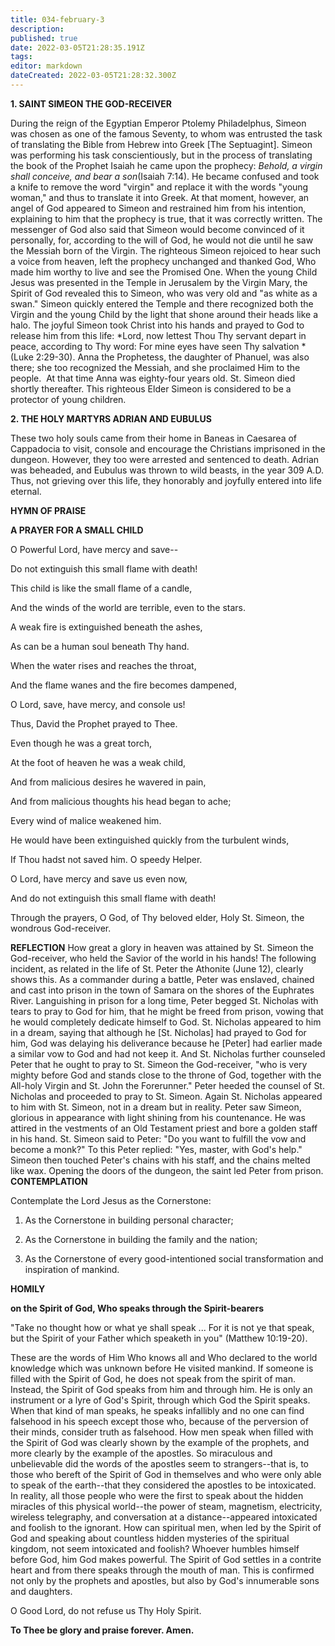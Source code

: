 ```yaml
---
title: 034-february-3
description: 
published: true
date: 2022-03-05T21:28:35.191Z
tags: 
editor: markdown
dateCreated: 2022-03-05T21:28:32.300Z
---
```


**1. SAINT SIMEON THE GOD-RECEIVER**

During the reign of the Egyptian Emperor Ptolemy Philadelphus, Simeon was chosen as one of the famous Seventy, to whom was entrusted the task of translating the Bible from Hebrew into Greek [The Septuagint]. Simeon was performing his task conscientiously, but in the process of translating the book of the Prophet Isaiah he came upon the prophecy: *Behold, a virgin shall conceive, and bear a son*(Isaiah 7:14). He became confused and took a knife to remove the word "virgin" and replace it with the words "young woman," and thus to translate it into Greek. At that moment, however, an angel of God appeared to Simeon and restrained him from his intention, explaining to him that the prophecy is true, that it was correctly written. The messenger of God also said that Simeon would become convinced of it personally, for, according to the will of God, he would not die until he saw the Messiah born of the Virgin. The righteous Simeon rejoiced to hear such a voice from heaven, left the prophecy unchanged and thanked God, Who made him worthy to live and see the Promised One. When the young Child Jesus was presented in the Temple in Jerusalem by the Virgin Mary, the Spirit of God revealed this to Simeon, who was very old and "as white as a swan." Simeon quickly entered the Temple and there recognized both the Virgin and the young Child by the light that shone around their heads like a halo. The joyful Simeon took Christ into his hands and prayed to God to release him from this life: *Lord, now lettest Thou Thy servant depart in peace, according to Thy word: For mine eyes have seen Thy salvation *(Luke 2:29-30). Anna the Prophetess, the daughter of Phanuel, was also there; she too recognized the Messiah, and she proclaimed Him to the people.  At that time Anna was eighty-four years old. St. Simeon died shortly thereafter. This righteous Elder Simeon is considered to be a protector of young children.

**2. THE HOLY MARTYRS ADRIAN AND EUBULUS**

These two holy souls came from their home in Baneas in Caesarea of Cappadocia to visit, console and encourage the Christians imprisoned in the dungeon. However, they too were arrested and sentenced to death. Adrian was beheaded, and Eubulus was thrown to wild beasts, in the year 309 A.D. Thus, not grieving over this life, they honorably and joyfully entered into life eternal.



**HYMN OF PRAISE**

**A PRAYER FOR A SMALL CHILD**

O Powerful Lord, have mercy and save--

Do not extinguish this small flame with death!

This child is like the small flame of a candle,

And the winds of the world are terrible, even to the stars.

A weak fire is extinguished beneath the ashes,

As can be a human soul beneath Thy hand.

When the water rises and reaches the throat,

And the flame wanes and the fire becomes dampened,

O Lord, save, have mercy, and console us!

Thus, David the Prophet prayed to Thee.

Even though he was a great torch,

At the foot of heaven he was a weak child,

And from malicious desires he wavered in pain,

And from malicious thoughts his head began to ache;

Every wind of malice weakened him.

He would have been extinguished quickly from the turbulent winds,

If Thou hadst not saved him. O speedy Helper.

O Lord, have mercy and save us even now,

And do not extinguish this small flame with death!

Through the prayers, O God, of Thy beloved elder,
Holy St. Simeon, the wondrous God-receiver.

**REFLECTION**
How great a glory in heaven was attained by St. Simeon the God-receiver, who held the Savior of the world in his hands! The following incident, as related in the life of St. Peter the Athonite (June 12), clearly shows this. As a commander during a battle, Peter was enslaved, chained and cast into prison in the town of Samara on the shores of the Euphrates River. Languishing in prison for a long time, Peter begged St. Nicholas with tears to pray to God for him, that he might be freed from prison, vowing that he would completely dedicate himself to God. St. Nicholas appeared to him in a dream, saying that although he [St. Nicholas] had prayed to God for him, God was delaying his deliverance because he [Peter] had earlier made a similar vow to God and had not keep it. And St. Nicholas further counseled Peter that he ought to pray to St. Simeon the God-receiver, "who is very mighty before God and stands close to the throne of God, together with the All-holy Virgin and St. John the Forerunner." Peter heeded the counsel of St. Nicholas and proceeded to pray to St. Simeon. Again St. Nicholas appeared to him with St. Simeon, not in a dream but in reality. Peter saw Simeon, glorious in appearance with light shining from his countenance. He was attired in the vestments of an Old Testament priest and bore a golden staff in his hand. St. Simeon said to Peter: "Do you want to fulfill the vow and become a monk?" To this Peter replied: "Yes, master, with God's help." Simeon then touched Peter's chains with his staff, and the chains melted like wax. Opening the doors of the dungeon, the saint led Peter from prison.
**CONTEMPLATION**

Contemplate the Lord Jesus as the Cornerstone:

1.  As the Cornerstone in building personal character;

1.  As the Cornerstone in building the family and the nation;

1.  As the Cornerstone of every good-intentioned social transformation and inspiration of mankind.



**HOMILY**

**on the Spirit of God, Who speaks through the Spirit-bearers**

"Take no thought how or what ye shall speak ... For it is not ye that speak, but the Spirit of your Father which speaketh in you" (Matthew 10:19-20).

These are the words of Him Who knows all and Who declared to the world knowledge which was unknown before He visited mankind. If someone is filled with the Spirit of God, he does not speak from the spirit of man. Instead, the Spirit of God speaks from him and through him. He is only an instrument or a lyre of God's Spirit, through which God the Spirit speaks. When that kind of man speaks, he speaks infallibly and no one can find falsehood in his speech except those who, because of the perversion of their minds, consider truth as falsehood. How men speak when filled with the Spirit of God was clearly shown by the example of the prophets, and more clearly by the example of the apostles. So miraculous and unbelievable did the words of the apostles seem to strangers--that is, to those who bereft of the Spirit of God in themselves and who were only able to speak of the earth--that they considered the apostles to be intoxicated. In reality, all those people who were the first to speak about the hidden miracles of this physical world--the power of steam, magnetism, electricity, wireless telegraphy, and conversation at a distance--appeared intoxicated and foolish to the ignorant. How can spiritual men, when led by the Spirit of God and speaking about countless hidden mysteries of the spiritual kingdom, not seem intoxicated and foolish? Whoever humbles himself before God, him God makes powerful. The Spirit of God settles in a contrite heart and from there speaks through the mouth of man. This is confirmed not only by the prophets and apostles, but also by God's innumerable sons and daughters.

O Good Lord, do not refuse us Thy Holy Spirit.

**To Thee be glory and praise forever. Amen.**
